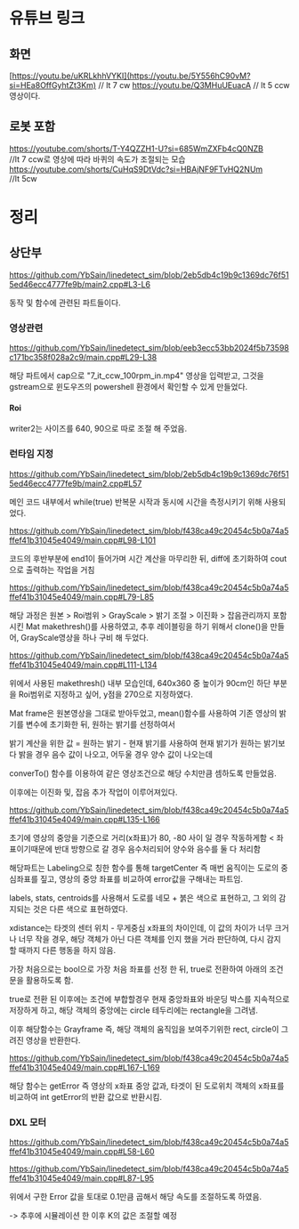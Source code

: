 # 유튜브 링크 
## 화면

[https://youtu.be/uKRLkhhVYKI](https://youtu.be/5Y556hC90vM?si=HEa8OffGyhtZt3Km)
// lt 7 cw 
https://youtu.be/Q3MHuUEuacA
// lt 5 ccw 영상이다.

## 로봇 포함

https://youtube.com/shorts/T-Y4QZZH1-U?si=685WmZXFb4cQ0NZB    
//lt 7 ccw로 영상에 따라 바퀴의 속도가 조절되는 모습    
https://youtube.com/shorts/CuHqS9DtVdc?si=HBAjNF9FTvHQ2NUm    
//lt 5cw    
# 정리

## 상단부

https://github.com/YbSain/linedetect_sim/blob/2eb5db4c19b9c1369dc76f515ed46ecc4777fe9b/main2.cpp#L3-L6


동작 및 함수에 관련된 파트들이다.

### 영상관련

https://github.com/YbSain/linedetect_sim/blob/eeb3ecc53bb2024f5b73598c171bc358f028a2c9/main.cpp#L29-L38


해당 파트에서 cap으로 "7_it_ccw_100rpm_in.mp4" 영상을 입력받고, 그것을 gstream으로 윈도우즈의 powershell 환경에서 확인할 수 있게 만들었다.

#### Roi

writer2는 사이즈를 640, 90으로 따로 조절 해 주었음.

### 런타임 지정

https://github.com/YbSain/linedetect_sim/blob/2eb5db4c19b9c1369dc76f515ed46ecc4777fe9b/main2.cpp#L57


메인 코드 내부에서 while(true) 반복문 시작과 동시에 시간을 측정시키기 위해 사용되었다.

https://github.com/YbSain/linedetect_sim/blob/f438ca49c20454c5b0a74a5ffef41b31045e4049/main.cpp#L98-L101


코드의 후반부분에  end1이 들어가며 시간 계산을 마무리한 뒤, diff에 초기화하여 cout으로 출력하는 작업을 거침

https://github.com/YbSain/linedetect_sim/blob/f438ca49c20454c5b0a74a5ffef41b31045e4049/main.cpp#L79-L85


해당 과정은 원본 > Roi범위 > GrayScale > 밝기 조절 > 이진화 > 잡음관리까지 포함시킨 Mat makethresh()를 사용하였고, 추후 레이블링을 하기 위해서 clone()을 만들어, GrayScale영상을 하나 구비 해 두었다.

https://github.com/YbSain/linedetect_sim/blob/f438ca49c20454c5b0a74a5ffef41b31045e4049/main.cpp#L111-L134

위에서 사용된 makethresh() 내부 모습인데, 640x360 중 높이가 90cm인 하단 부분을 Roi범위로 지정하고 싶어, y점을 270으로 지정하였다.

Mat frame은 원본영상을 그대로 받아두었고, mean()함수를 사용하여 기존 영상의 밝기를 변수에 초기화한 뒤, 원하는 밝기를 선정하여서

밝기 계산을 위한 값 = 원하는 밝기 - 현재 밝기를 사용하여 현재 밝기가 원하는 밝기보다 밝을 경우 음수 값이 나오고, 어두울 경우 양수 값이 나오는데

converTo() 함수를 이용하여 같은 영상조건으로 해당 수치만큼 셈하도록 만들었음.

이후에는 이진화 및, 잡음 추가 작업이 이루어져있다.

https://github.com/YbSain/linedetect_sim/blob/f438ca49c20454c5b0a74a5ffef41b31045e4049/main.cpp#L135-L166

초기에 영상의 중앙을 기준으로 거리(x좌표)가 80, -80 사이 일 경우 작동하게함 < 좌표이기때문에 반대 방향으로 갈 경우 음수처리되어 양수와 음수를 둘 다 처리함    

해당파트는 Labeling으로 칭한 함수를 통해 targetCenter 즉 매번 움직이는 도로의 중심좌표를 짚고, 영상의 중앙 좌표를 비교하여 error값을 구해내는 파트임.    

labels, stats, centroids를 사용해서 도로를 네모 + 붉은 색으로 표현하고, 그 외의 감지되는 것은 다른 색으로 표현하였다.

xdistance는 타겟의 센터 위치 - 무게중심 x좌표의 차이인데, 이 값의 차이가 너무 크거나 너무 작을 경우, 해당 객체가 아닌 다른 객체를 인지 했을 거라 판단하여, 다시 감지 할 때까지 다른 행동을 하지 않음.  

가장 처음으로는 bool으로 가장 처음 좌표를 선정 한 뒤, true로 전환하여 아래의 조건문을 활용하도록 함.    

true로 전환 된 이후에는 조건에 부합할경우 현재 중앙좌표와 바운딩 박스를 지속적으로 저장하게 하고, 해당 객체의 중앙에는 circle 테두리에는 rectangle을 그려냄.

이후 해당함수는 Grayframe 즉, 해당 객체의 움직임을 보여주기위한 rect, circle이 그려진 영상을 반환한다.

https://github.com/YbSain/linedetect_sim/blob/f438ca49c20454c5b0a74a5ffef41b31045e4049/main.cpp#L167-L169

해당 함수는 getError 즉 영상의 x좌표 중앙 값과, 타겟이 된 도로위치 객체의 x좌표를 비교하여 int getError의 반환 값으로 반환시킴.



### DXL 모터

https://github.com/YbSain/linedetect_sim/blob/f438ca49c20454c5b0a74a5ffef41b31045e4049/main.cpp#L58-L60

https://github.com/YbSain/linedetect_sim/blob/f438ca49c20454c5b0a74a5ffef41b31045e4049/main.cpp#L87-L95

위에서 구한 Error 값을 토대로 0.1만큼 곱해서 해당 속도를 조절하도록 하였음.

-> 추후에 시뮬레이션 한 이후 K의 값은 조절할 예정


